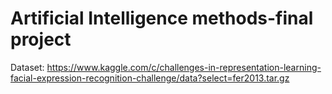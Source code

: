 # Artificial Intelligence methods-final project
Dataset:
https://www.kaggle.com/c/challenges-in-representation-learning-facial-expression-recognition-challenge/data?select=fer2013.tar.gz
